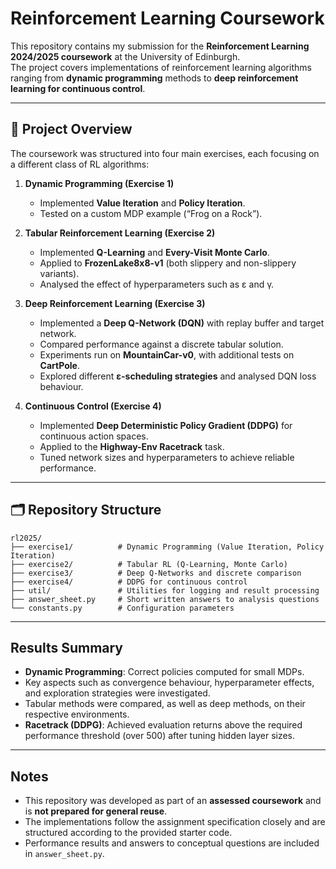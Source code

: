 # Reinforcement Learning Coursework

This repository contains my submission for the **Reinforcement Learning 2024/2025 coursework** at the University of Edinburgh.  
The project covers implementations of reinforcement learning algorithms ranging from **dynamic programming** methods to **deep reinforcement learning for continuous control**.

---

## 🚀 Project Overview

The coursework was structured into four main exercises, each focusing on a different class of RL algorithms:

1. **Dynamic Programming (Exercise 1)**  
   - Implemented **Value Iteration** and **Policy Iteration**.  
   - Tested on a custom MDP example (“Frog on a Rock”).  

2. **Tabular Reinforcement Learning (Exercise 2)**  
   - Implemented **Q-Learning** and **Every-Visit Monte Carlo**.  
   - Applied to **FrozenLake8x8-v1** (both slippery and non-slippery variants).  
   - Analysed the effect of hyperparameters such as ε and γ.  

3. **Deep Reinforcement Learning (Exercise 3)**  
   - Implemented a **Deep Q-Network (DQN)** with replay buffer and target network.  
   - Compared performance against a discrete tabular solution.  
   - Experiments run on **MountainCar-v0**, with additional tests on **CartPole**.  
   - Explored different **ε-scheduling strategies** and analysed DQN loss behaviour.  

4. **Continuous Control (Exercise 4)**  
   - Implemented **Deep Deterministic Policy Gradient (DDPG)** for continuous action spaces.  
   - Applied to the **Highway-Env Racetrack** task.  
   - Tuned network sizes and hyperparameters to achieve reliable performance.  

---

## 🗂 Repository Structure

```text
rl2025/
├── exercise1/          # Dynamic Programming (Value Iteration, Policy Iteration)
├── exercise2/          # Tabular RL (Q-Learning, Monte Carlo)
├── exercise3/          # Deep Q-Networks and discrete comparison
├── exercise4/          # DDPG for continuous control
├── util/               # Utilities for logging and result processing
├── answer_sheet.py     # Short written answers to analysis questions
└── constants.py        # Configuration parameters
```

---

## Results Summary

* **Dynamic Programming**: Correct policies computed for small MDPs.
* Key aspects such as convergence behaviour, hyperparameter effects, and exploration strategies were investigated.
* Tabular methods were compared, as well as deep methods, on their respective environments.
* **Racetrack (DDPG)**: Achieved evaluation returns above the required performance threshold (over 500) after tuning hidden layer sizes.

---

## Notes

* This repository was developed as part of an **assessed coursework** and is **not prepared for general reuse**.
* The implementations follow the assignment specification closely and are structured according to the provided starter code.
* Performance results and answers to conceptual questions are included in `answer_sheet.py`.

